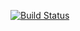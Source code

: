 [![Build Status](https://travis-ci.org/harakoji/socio_quiz.svg?branch=master)](https://travis-ci.org/harakoji/socio_quiz)

